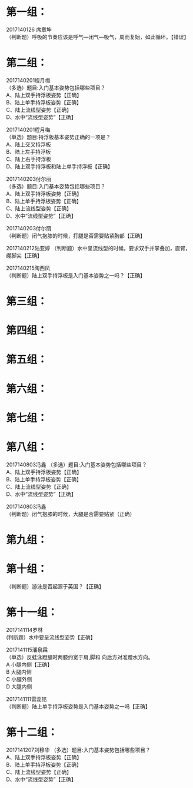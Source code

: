 # 第一组：
2017140126 席章坤  
（判断题）呼吸的节奏应该是呼气—闭气—吸气，周而复始，如此循环。【错误】  
# 第二组：
2017140201程月梅  
（多选）题目:入门基本姿势包括哪些项目？  
A、陆上双手持浮板姿势【正确】  
B、陆上单手持浮板姿势【正确】  
C、陆上流线型姿势【正确】  
D、水中“流线型姿势”【正确】

2017140201程月梅  
（单选）题目:持浮板基本姿势正确的一项是？    
A、陆上交叉持浮板  
B、陆上左手持浮板  
C、陆上右手持浮板  
D、陆上双手持浮板和陆上单手持浮板【正确】

2017140203付尔丽  
（多选）题目:入门基本姿势包括哪些项目？    
A、陆上双手持浮板姿势【正确】  
B、陆上单手持浮板姿势【正确】   
C、陆上流线型姿势【正确】   
D、水中“流线型姿势”【正确】  

2017140203付尔丽  
（判断题）闭气抱膝的时候，打腿是否需要贴紧胸部【正确】


2017140212陆亚婷
（判断题）水中呈流线型的时候，要求双手并掌叠加，直臂，绷脚尖【正确】

2017140215陶西凤  
（判断题）陆上双手持浮板是入门基本姿势之一吗？【正确】  

# 第三组：

# 第四组：
# 第五组：
# 第六组：
# 第七组：
# 第八组：
2017140803冯鑫 
（多选）题目:入门基本姿势包括哪些项目？  
A、陆上双手持浮板姿势【正确】  
B、陆上单手持浮板姿势【正确】  
C、陆上流线型姿势【正确】  
D、水中“流线型姿势”【正确】

2017140803冯鑫  
（判断题）闭气抱膝的时候，大腿是否需要贴紧（正确）
# 第九组：
# 第十组：
（判断题）游泳是否起源于英国？【正确】
# 第十一组：

2017141114罗林  
(判断题）水中要呈流线型姿势【正确】  

2017141115潘泉霖  
（单选）反蛙泳蹬腿时两膝约宽于肩,脚和   向后方对准蹬水方向。  
A 小腿内侧【正确】  
B 大腿内侧  
C 小腿外侧  
D 大腿内侧  

2017141111雷蕊铭  
（判断题）陆上单手持浮板姿势是入门基本姿势之一吗【正确】  


# 第十二组：
2017141207刘穆华
（多选）题目:入门基本姿势包括哪些项目？  
A、陆上双手持浮板姿势【正确】  
B、陆上单手持浮板姿势【正确】  
C、陆上流线型姿势【正确】  
D、水中“流线型姿势”【正确】
